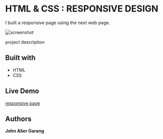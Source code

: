 # HTML & CSS : RESPONSIVE DESIGN

I built a responsive page using the next web page.

![screenshot]()

project description

## Built with

- HTML
- CSS

## Live Demo

[responsive page]()

## Authors

**John Alier Garang**